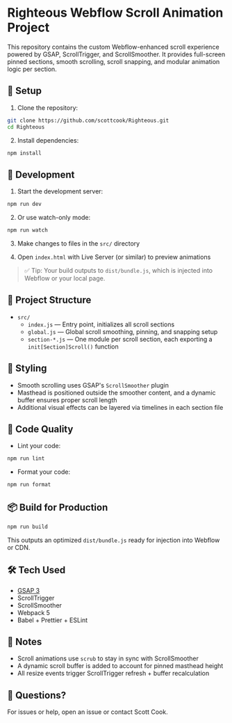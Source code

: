 # Righteous Webflow Scroll Animation Project

This repository contains the custom Webflow-enhanced scroll experience powered by GSAP, ScrollTrigger, and ScrollSmoother. It provides full-screen pinned sections, smooth scrolling, scroll snapping, and modular animation logic per section.

## 🔧 Setup

1. Clone the repository:

```bash
git clone https://github.com/scottcook/Righteous.git
cd Righteous
```

2. Install dependencies:

```bash
npm install
```

## 🚀 Development

1. Start the development server:

```bash
npm run dev
```

2. Or use watch-only mode:

```bash
npm run watch
```

3. Make changes to files in the `src/` directory

4. Open `index.html` with Live Server (or similar) to preview animations

> ✅ Tip: Your build outputs to `dist/bundle.js`, which is injected into Webflow or your local page.

## 🧱 Project Structure

- `src/`
    - `index.js` — Entry point, initializes all scroll sections
    - `global.js` — Global scroll smoothing, pinning, and snapping setup
    - `section-*.js` — One module per scroll section, each exporting a `init[Section]Scroll()` function

## 🎨 Styling

- Smooth scrolling uses GSAP's `ScrollSmoother` plugin
- Masthead is positioned outside the smoother content, and a dynamic buffer ensures proper scroll length
- Additional visual effects can be layered via timelines in each section file

## 🧹 Code Quality

- Lint your code:

```bash
npm run lint
```

- Format your code:

```bash
npm run format
```

## 📦 Build for Production

```bash
npm run build
```

This outputs an optimized `dist/bundle.js` ready for injection into Webflow or CDN.

## 🛠️ Tech Used

- [GSAP 3](https://gsap.com)
- ScrollTrigger
- ScrollSmoother
- Webpack 5
- Babel + Prettier + ESLint

## 🔄 Notes

- Scroll animations use `scrub` to stay in sync with ScrollSmoother
- A dynamic scroll buffer is added to account for pinned masthead height
- All resize events trigger ScrollTrigger refresh + buffer recalculation

## 👋 Questions?

For issues or help, open an issue or contact Scott Cook.
